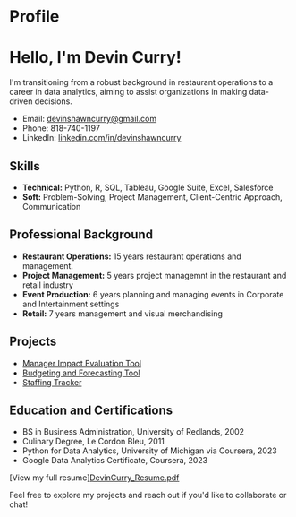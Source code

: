 # Profile
# Hello, I'm Devin Curry!
I'm transitioning from a robust background in restaurant operations to a career in data analytics, aiming to assist organizations in making data-driven decisions.

- Email: [devinshawncurry@gmail.com](mailto:devinshawncurry@gmail.com)
- Phone: 818-740-1197
- LinkedIn: [linkedin.com/in/devinshawncurry](https://www.linkedin.com/in/devinshawncurry/)

## Skills
- **Technical:** Python, R, SQL, Tableau, Google Suite, Excel, Salesforce
- **Soft:** Problem-Solving, Project Management, Client-Centric Approach, Communication


## Professional Background
- **Restaurant Operations:** 15 years restaurant operations and management.  
- **Project Management:** 5 years project managemnt in the restaurant and retail industry 
- **Event Production:** 6 years planning and managing events in Corporate and Intertainment settings
- **Retail:** 7 years management and visual merchandising
  
## Projects
- [Manager Impact Evaluation Tool](https://docs.google.com/spreadsheets/d/17HxE4xHriJd0L32m9S6EwWk8vyPU0FKH6Kh9RQa-1lc/edit?usp=sharing)
- [Budgeting and Forecasting Tool](https://docs.google.com/spreadsheets/d/1ZEsTwTgXMLYNM82XoCYs9xqfMSQ7Z3YKh1ZPaaITBiw/edit?usp=sharing)
- [Staffing Tracker](https://docs.google.com/spreadsheets/d/1DcsLwLW4eaibW0TjJgbVqMYRf5bNe_JD_tv83MwHFHw/edit?usp=sharing)

## Education and Certifications
- BS in Business Administration, University of Redlands, 2002
- Culinary Degree, Le Cordon Bleu, 2011
- Python for Data Analytics, University of Michigan via Coursera, 2023
- Google Data Analytics Certificate, Coursera, 2023

[View my full resume][DevinCurry_Resume.pdf](https://github.com/D3vin0rama/Profile/files/13229888/DevinCurry_Resume.pdf)


Feel free to explore my projects and reach out if you'd like to collaborate or chat!
